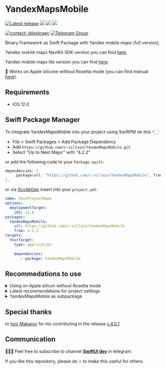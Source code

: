 # YandexMapsMobile

[![Latest release](https://img.shields.io/github/v/release/c-villain/YandexMapsMobile?color=brightgreen&label=version)](https://github.com/c-villain/YandexMapsMobile/releases/latest)
[![](https://img.shields.io/endpoint?url=https%3A%2F%2Fswiftpackageindex.com%2Fapi%2Fpackages%2Fc-villain%2FYandexMapsMobile%2Fbadge%3Ftype%3Dswift-versions)](https://swiftpackageindex.com/c-villain/YandexMapsMobile)
[![](https://img.shields.io/endpoint?url=https%3A%2F%2Fswiftpackageindex.com%2Fapi%2Fpackages%2Fc-villain%2FYandexMapsMobile%2Fbadge%3Ftype%3Dplatforms)](https://swiftpackageindex.com/c-villain/YandexMapsMobile)
[![](https://img.shields.io/badge/SPM-supported-DE5C43.svg?color=brightgreen)](https://swift.org/package-manager/)

[![contact: @lexkraev](https://img.shields.io/badge/contact-%40lexkraev-blue.svg?style=flat)](https://t.me/lexkraev)
[![Telegram Group](https://img.shields.io/endpoint?color=neon&style=flat-square&url=https%3A%2F%2Ftg.sumanjay.workers.dev%2Fswiftui_dev)](https://telegram.dog/swiftui_dev)

Binary Framework as Swift Package with Yandex mobile maps (full version).

Yandex mobile maps NaviKit SDK version you can find [here](https://github.com/c-villain/YandexMapsMobileNaviKit).

Yandex mobile maps lite version you can find [here](https://github.com/c-villain/YandexMapsMobileLite).

🎉 Works on Apple silicone without Rosetta mode (you can find manual [here](https://github.com/c-villain/YandexMapsMobile/releases)).

## Requirements

- iOS 12.0

## Swift Package Manager

To integrate YandexMapsMobile into your project using SwiftPM do this 👇🏻

- File > Swift Packages > Add Package Dependency
- Add `https://github.com/c-villain/YandexMapsMobile.git`
- Select "Up to Next Major" with "4.2.2"

or add the following code to your `Package.swift`:

```swift
dependencies: [
    .package(url: "https://github.com/c-villain/YandexMapsMobile", from: "4.2.2"),
],
```
or via [XcodeGen](https://github.com/yonaskolb/XcodeGen) insert into your `project.yml`:

```yaml
name: YourProjectName
options:
  deploymentTarget:
    iOS: 12.0
packages:
  YandexMapsMobile:
    url: https://github.com/c-villain/YandexMapsMobile
    from: 4.2.2
targets:
  YourTarget:
    type: application
    ...
    dependencies:
       - package: YandexMapsMobile
```

## Recommedations to use

<details>
  <summary>Using on Apple silicon without Rosetta mode</summary>
  
1. You should init `YMKMapView` with `vulkanPreferred: true`
```swift
YMKMapView.init(frame: .zero, vulkanPreferred: isM1Simulator())

....

    #if targetEnvironment(simulator)
    public static func isM1Simulator() -> Bool {
        return TARGET_CPU_ARM64 != 0
    }
    #else
    public static func isM1Simulator() -> Bool { false }
    #endif

```

2. Call `YMKMapKit.sharedInstance()` in `AppDelegate` as in [example](https://github.com/yandex/mapkit-ios-demo/blob/master/MapKitDemo/AppDelegate.swift)

```swift
/**
If you create instance of YMKMapKit not in application:didFinishLaunchingWithOptions: 
you should also explicitly call YMKMapKit.sharedInstance().onStart()
*/
YMKMapKit.sharedInstance()
```

</details>

<details>
  <summary>Latest recommendations for project settings</summary>
  
to build project you should add following *linker flags* in the *Build Settings* tab:

```yaml
frameworks:
    "CoreFoundation",
    "Foundation",
    "CoreLocation",
    "UIKit",
    "OpenGLES",
    "SystemConfiguration",
    "CoreGraphics",
    "QuartzCore",
    "Security",
    "CoreTelephony",
"CoreMotion"
libraries:
    "resolv",
    "c++"
```

as in the screenshot:

<img width="600" alt="Screenshot 2024-02-09 at 23 33 46" src="https://github.com/c-villain/YandexMapsMobile/assets/6235615/5eb59561-9ddb-45d0-84b3-5051fefce4d3">
  
</details>

<details>
  <summary>YandexMapsMobile as subpackage</summary>

If you use `YandexMapsMobile` as subdependency in your own package you should probably add `linkerSettings` to the target for successful building:

```swift
targets: [
    .target(
        name: "Your target",
        dependencies: [
            .product(name: "YandexMapsMobile", package: "YandexMapsMobile")
        ],
        linkerSettings: [ // <===== ‼️LOOK HERE‼️
            .linkedFramework("CoreLocation"),
            .linkedFramework("CoreTelephony"),
            .linkedFramework("SystemConfiguration"),
            .linkedLibrary("c++"),
            .unsafeFlags(["-ObjC"]),
        ]),
]
```

or add in the projects settings -ObjC:

<img width="443" alt="Screenshot 2023-12-01 at 18 18 24" src="https://github.com/c-villain/YandexMapsMobile/assets/6235615/3a65fda6-6bd1-4927-a6f6-fece0148af01">

or via [XcodeGen](https://github.com/yonaskolb/XcodeGen) [insert](https://github.com/yonaskolb/XcodeGen/issues/639) into your `project.yml`:

```yaml
settings:
  OTHER_LDFLAGS: -ObjC
```
For more details look [here](https://github.com/c-villain/YandexMapsMobile/issues/5).

</details>

## Special thanks

to [Igor Makarov](https://github.com/igor-makarov) for his contributing in the release [v.4.0.1](https://github.com/c-villain/YandexMapsMobile/releases/tag/4.0.1)

## Communication

👨🏻‍💻 Feel free to subscribe to channel **[SwiftUI dev](https://t.me/swiftui_dev)** in telegram.

If you like this repository, please do :star: to make this useful for others.
